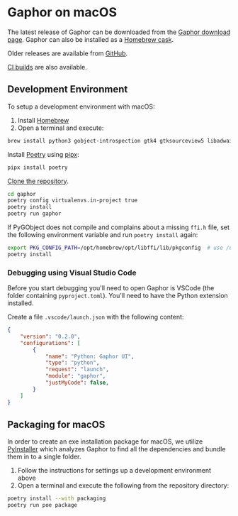 # Gaphor on macOS

The latest release of Gaphor can be downloaded from the [Gaphor download page](https://gaphor.org/download#macos). Gaphor can also be installed as a [Homebrew cask](https://formulae.brew.sh/cask/gaphor).

Older releases are available from [GitHub](https://github.com/gaphor/gaphor/releases).

[CI builds](https://github.com/gaphor/gaphor/actions/workflows/full-build.yml) are also available.


## Development Environment

To setup a development environment with macOS:
1. Install [Homebrew](https://brew.sh)
1. Open a terminal and execute:
```bash
brew install python3 gobject-introspection gtk4 gtksourceview5 libadwaita adwaita-icon-theme graphviz
```
Install [Poetry](https://python-poetry.org) using [pipx](https://pypa.github.io/pipx/):
```bash
pipx install poetry
```

[Clone the
repository](https://help.github.com/en/github/creating-cloning-and-archiving-repositories/cloning-a-repository).
```bash
cd gaphor
poetry config virtualenvs.in-project true
poetry install
poetry run gaphor
```

If PyGObject does not compile and complains about a missing `ffi.h` file, set the following
environment variable and run `poetry install` again:
```bash
export PKG_CONFIG_PATH=/opt/homebrew/opt/libffi/lib/pkgconfig  # use /usr/local/ for older Homebrew installs
poetry install
```

### Debugging using Visual Studio Code

Before you start debugging you'll need to open Gaphor is VSCode (the folder
containing `pyproject.toml`). You'll need to have the Python extension installed.

Create a file `.vscode/launch.json` with the following content:

```json
{
    "version": "0.2.0",
    "configurations": [
        {
            "name": "Python: Gaphor UI",
            "type": "python",
            "request": "launch",
            "module": "gaphor",
            "justMyCode": false,
        }
    ]
}
```

## Packaging for macOS

In order to create an exe installation package for macOS, we utilize
[PyInstaller](https://pyinstaller.org) which analyzes Gaphor to find all the
dependencies and bundle them in to a single folder.

1. Follow the instructions for settings up a development environment above
1. Open a terminal and execute the following from the repository directory:
```bash
poetry install --with packaging
poetry run poe package
```
